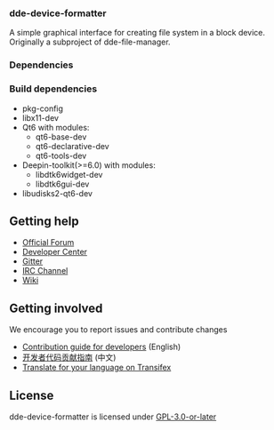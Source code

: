 ### dde-device-formatter

A simple graphical interface for creating file system in a block device.
Originally a subproject of dde-file-manager.

### Dependencies

### Build dependencies

* pkg-config
* libx11-dev
* Qt6 with modules:
  - qt6-base-dev
  - qt6-declarative-dev
  - qt6-tools-dev
* Deepin-toolkit(>=6.0) with modules:
  - libdtk6widget-dev
  - libdtk6gui-dev
* libudisks2-qt6-dev

## Getting help

 - [Official Forum](https://bbs.deepin.org/)
 - [Developer Center](https://github.com/linuxdeepin/developer-center)
 - [Gitter](https://gitter.im/orgs/linuxdeepin/rooms)
 - [IRC Channel](https://webchat.freenode.net/?channels=deepin)
 - [Wiki](https://wiki.deepin.org/)

## Getting involved

We encourage you to report issues and contribute changes

 - [Contribution guide for developers](https://github.com/linuxdeepin/developer-center/wiki/Contribution-Guidelines-for-Developers-en) (English)
 - [开发者代码贡献指南](https://github.com/linuxdeepin/developer-center/wiki/Contribution-Guidelines-for-Developers) (中文)
 - [Translate for your language on Transifex](https://www.transifex.com/linuxdeepin/deepin-device-formatter/)

## License

dde-device-formatter is licensed under [GPL-3.0-or-later](LICENSE)
